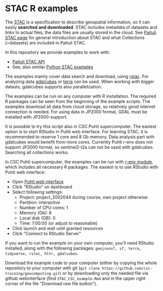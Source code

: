 # STAC R examples

The [STAC](https://stacspec.org/en/) is a specification to describe geospatial information, so it can easily **searched and downloaded**. 
STAC includes metadata of datasets and links to actual files, the data files are usually stored in the cloud. See [Paituli STAC page](https://paituli.csc.fi/stac.html) for general introduction about STAC and what Collections (=datasets) are included in Paituli STAC.

In this repository we provide examples to work with:

* [Paituli STAC API](STAC_CSC_example.R)
* See, also similar [Python STAC examples](../../python/STAC)

The examples mainly cover data search and download, using [rstac](https://cran.r-project.org/web/packages/rstac/index.html). For analyzing data [gdalcubes](https://gdalcubes.github.io/) or [terra](https://cran.r-project.org/web/packages/terra/index.html) can be used.  When working with bigger datasts, gdalcubes supports also parallelization.

The examples can be run on any computer with R installation. The required R packages can be seen from the beginning of the example scripts. The examples download all data from cloud storage, so relatively good internet connection is needed. For using data in JP2000 format, GDAL must be installed with JP2000-support.

It is possible to try this script also in CSC Puhti supercomputer. The easiest option is to start RStudio in Puhti web interface. For learning STAC, it is recommended to reserve 1 core and 8 Gb memory. Data analysis part with gdalcubes would benefit from more cores. Currently Puhti r-env does not support JP2000 format, so sentinel2-l2a can not be used with gdalcubes. Searching all collections works.

In CSC Puhti supercomputer, the examples can be run with [r-env module](https://docs.csc.fi/apps/r-env/), which includes all necessary R packages. The easiest is to use RStudio with Puhti web interface:

* Open [Puhti web interface](https://www.puhti.csc.fi/)
* Click "RStudio" on dashboard
* Select following settings:
	* Project: project_2002044 during course, own project otherwise 
	* Partition: interactive
	* Number of CPU cores: 1
	* Memory (Gb): 8 
	* Local disk (GB): 0
	* Time: 1:00:00 (or adjust to reasonable)
* Click launch and wait until granted resources 
* Click "Connect to RStudio Server" 


If you want to run the example on your own computer, you'll need RStudio installed, along with the following packages: ```geojsonsf, sf, terra, tidyverse, rstac, httr, gdalcubes```. 

Download the example code to your computer (either by copying the whole repository to your computer with git (`git clone https://github.com/csc-training/geocomputing.git`) or by downloading only the needed file via github webinterface (find `STAC_CSC_example.Rmd` and in the upper right corner of the file "Download raw file button"). 

